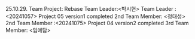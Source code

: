 25.10.29. Team Project: Rebase
Team Leader:<박시현>
Team Leader :<20241057>
Project 05 version1 completed
2nd Team Member: <정대성>
2nd Team Member :<20241075>
Project 04 version2 completed
3rd Team Member: <임예담>